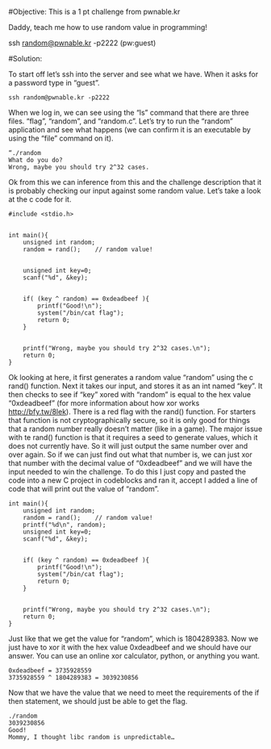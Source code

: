 #Objective:
This is a 1 pt challenge from pwnable.kr

Daddy, teach me how to use random value in programming!

ssh random@pwnable.kr -p2222 (pw:guest)

#Solution:

To start off let’s ssh into the server and see what we have. When it asks for a password type in “guest”.

```
ssh random@pwnable.kr -p2222
```

When we log in, we can see using the “ls” command that there are three files. “flag”, “random”, and “random.c”. Let’s try to run the “random” application and see what happens (we can confirm it is an executable by using the “file” command on it).

```
“./random
What do you do?
Wrong, maybe you should try 2^32 cases.
```

Ok from this we can inference from this and the challenge description that it is probably checking our input against some random value. Let’s take a look at the c code for it.

```
#include <stdio.h>


int main(){
    unsigned int random;
    random = rand();    // random value!


    unsigned int key=0;
    scanf("%d", &key);


    if( (key ^ random) == 0xdeadbeef ){
        printf("Good!\n");
        system("/bin/cat flag");
        return 0;
    }


    printf("Wrong, maybe you should try 2^32 cases.\n");
    return 0;
}
```

Ok looking at here, it first generates a random value “random” using the c rand() function. Next it takes our input, and stores it as an int named “key”. It then checks to see if “key” xored with “random” is equal to the hex value “0xdeadbeef” (for more information about how xor works http://bfy.tw/8lek). There is a red flag with the rand() function. For starters that function is not cryptographically secure, so it is only good for things that a random number really doesn’t matter (like in a game). The major issue with te rand() function is that it requires a seed to generate values, which it does not currently have. So it will just output the same number over and over again. So if we can just find out what that number is, we can just xor that number with the decimal value of “0xdeadbeef” and we will have the input needed to win the challenge. To do this I just copy and pasted the code into a new C project in codeblocks and ran it, accept I added a line of code that will print out the value of “random”. 

```
int main(){
    unsigned int random;
    random = rand();    // random value!
    printf("%d\n", random);
    unsigned int key=0;
    scanf("%d", &key);


    if( (key ^ random) == 0xdeadbeef ){
        printf("Good!\n");
        system("/bin/cat flag");
        return 0;
    }


    printf("Wrong, maybe you should try 2^32 cases.\n");
    return 0;
}
```

Just like that we get the value for “random”, which is 1804289383. Now we just have to xor it with the hex value 0xdeadbeef and we should have our answer. You can use an online xor calculator, python, or anything you want.

```
0xdeadbeef = 3735928559
3735928559 ^ 1804289383 = 3039230856
```

Now that we have the value that we need to meet the requirements of the if then statement, we should just be able to get the flag.

```
./random
3039230856
Good!
Mommy, I thought libc random is unpredictable…
```


